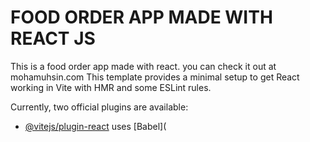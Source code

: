 # FOOD ORDER APP MADE WITH REACT JS

This is a food order app made with react.
you can check it out at mohamuhsin.com
This template provides a minimal setup to get React working in Vite with HMR and some ESLint rules.

Currently, two official plugins are available:

- [@vitejs/plugin-react](https://github.com/vitejs/vite-plugin-react/blob/main/packages/plugin-react/README.md) uses [Babel](

